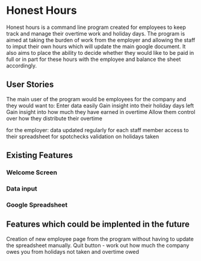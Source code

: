 # Honest Hours

Honest hours is a command line program created for employees to keep track and manage their overtime work and holiday days. The program is aimed at taking the burden of work from the employer and allowing the staff to imput their own hours which will update the main google document. It also aims to place the ability to decide whether they would like to be paid in full or in part for these hours with the employee and balance the sheet accordingly.

## User Stories

The main user of the program would be employees for the company and they would want to:
Enter data easily 
Gain insight into their holiday days left
Gain insight into how much they have earned in overtime
Allow them control over how they distribute their overtime

for the employer:
data updated regularly for each staff member
access to their spreadsheet for spotchecks
validation on holidays taken

## Existing Features

### Welcome Screen

### Data input 

###


### Google Spreadsheet

## Features which could be implented in the future

Creation of new employee page from the program without having to update the spreadsheet manually.
Quit button - work out how much the company owes you from holidays not taken and overtime owed


